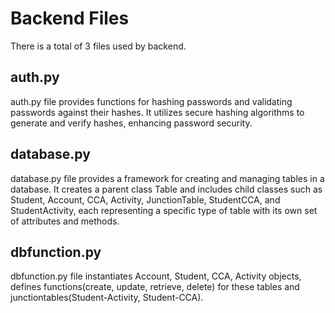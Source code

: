 # Backend Files
There is a total of 3 files used by backend.

## auth.py
auth.py file provides functions for hashing passwords and validating passwords against their hashes. It utilizes secure hashing algorithms to generate and verify hashes, enhancing password security.


## database.py
database.py file provides a framework for creating and managing tables in a database. It creates a parent class Table and includes child classes such as Student, Account, CCA, Activity, JunctionTable, StudentCCA, and StudentActivity, each representing a specific type of table with its own set of attributes and methods.

## dbfunction.py
dbfunction.py file instantiates Account, Student, CCA, Activity objects, defines functions(create, update, retrieve, delete) for these tables and junctiontables(Student-Activity, Student-CCA).
